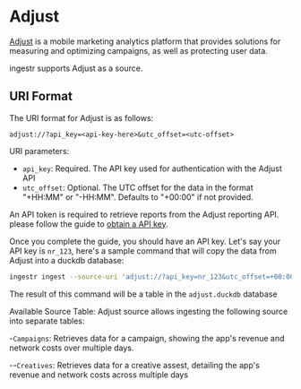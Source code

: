 # Adjust

[Adjust](https://www.adjust.com/) is a mobile marketing analytics platform that provides solutions for measuring and optimizing campaigns, as well as protecting user data.

ingestr supports Adjust as a source.

## URI Format

The URI format for Adjust is as follows:

```plaintext
adjust://?api_key=<api-key-here>&utc_offset=<utc-offset>
```

URI parameters:
- `api_key`: Required. The API key used for authentication with the Adjust API
- `utc_offset`: Optional. The UTC offset for the data in the format "+HH:MM" or "-HH:MM". Defaults to "+00:00" if not provided.

An API token is required to retrieve reports from the Adjust reporting API. please follow the guide to [obtain a API key](https://dev.adjust.com/en/api/rs-api/authentication/).

Once you complete the guide, you should have an API key. Let's say your API key is `nr_123`, here's a sample command that will copy the data from Adjust into a duckdb database:

```sh
ingestr ingest --source-uri 'adjust://?api_key=nr_123&utc_offset=+00:00' --source-table 'campaigns' --dest-uri duckdb:///adjust.duckdb --dest-table 'adjust.output' --interval-start '2024-09-05' --interval-end '2024-09-08'
```

The result of this command will be a table in the `adjust.duckdb` database

Available Source Table:
Adjust source allows ingesting the following source into separate tables:

-`Campaigns`: Retrieves data for a campaign, showing the app's revenue and network costs over multiple days.

--`Creatives`: Retrieves data for a creative assest, detailing the app's revenue and network costs across multiple days
